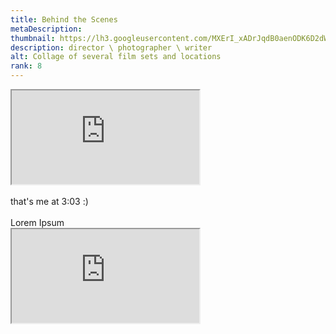 ```yaml
---
title: Behind the Scenes
metaDescription: 
thumbnail: https://lh3.googleusercontent.com/MXErI_xADrJqdB0aenODK6D2dWb7JBTUu-RwvRCL8NuZ5aijsIZihuCXtQ1jckQfkOtwVB97ihKb3f_b-NUv1BqqdB6O3M3BEQSwlyIzjjgpwXaY_sDj_WqGzYMvk3koxIVZr5gvDA=w2400
description: director \ photographer \ writer
alt: Collage of several film sets and locations
rank: 8
---
```


<div class="row">
  <div class="col-md-6">
    <iframe src="https://www.youtube.com/embed/8IUusTLghNY" class="youtube-iframe"></iframe>
  </div>
  <div class="col-md-6">
    <br>
    that's me at 3:03 :)
  </div>
</div>

<div class="row">
  <div class="col-md-6">
    <br>
    Lorem Ipsum
  </div>
  <div class="col-md-6">
    <iframe src="https://www.youtube.com/embed/sSHiwPls3mQ" class="youtube-iframe"></iframe>
  </div>
</div>